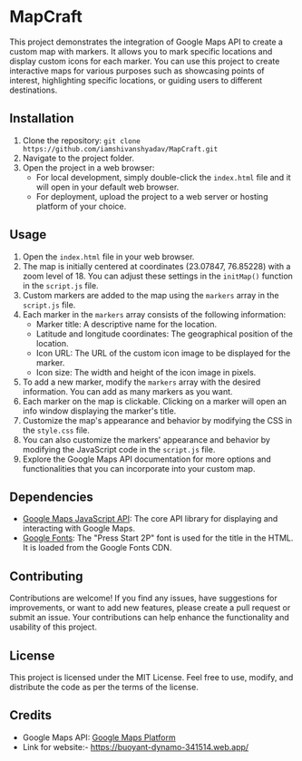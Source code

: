 # MapCraft

This project demonstrates the integration of Google Maps API to create a custom map with markers. It allows you to mark specific locations and display custom icons for each marker. You can use this project to create interactive maps for various purposes such as showcasing points of interest, highlighting specific locations, or guiding users to different destinations.

## Installation

1. Clone the repository: `git clone https://github.com/iamshivanshyadav/MapCraft.git`
2. Navigate to the project folder.
3. Open the project in a web browser:
   - For local development, simply double-click the `index.html` file and it will open in your default web browser.
   - For deployment, upload the project to a web server or hosting platform of your choice.

## Usage

1. Open the `index.html` file in your web browser.
2. The map is initially centered at coordinates (23.07847, 76.85228) with a zoom level of 18. You can adjust these settings in the `initMap()` function in the `script.js` file.
3. Custom markers are added to the map using the `markers` array in the `script.js` file.
4. Each marker in the `markers` array consists of the following information:
   - Marker title: A descriptive name for the location.
   - Latitude and longitude coordinates: The geographical position of the location.
   - Icon URL: The URL of the custom icon image to be displayed for the marker.
   - Icon size: The width and height of the icon image in pixels.
5. To add a new marker, modify the `markers` array with the desired information. You can add as many markers as you want.
6. Each marker on the map is clickable. Clicking on a marker will open an info window displaying the marker's title.
7. Customize the map's appearance and behavior by modifying the CSS in the `style.css` file.
8. You can also customize the markers' appearance and behavior by modifying the JavaScript code in the `script.js` file.
9. Explore the Google Maps API documentation for more options and functionalities that you can incorporate into your custom map.

## Dependencies

- [Google Maps JavaScript API](https://developers.google.com/maps/documentation/javascript/overview): The core API library for displaying and interacting with Google Maps.
- [Google Fonts](https://fonts.google.com/): The "Press Start 2P" font is used for the title in the HTML. It is loaded from the Google Fonts CDN.

## Contributing

Contributions are welcome! If you find any issues, have suggestions for improvements, or want to add new features, please create a pull request or submit an issue. Your contributions can help enhance the functionality and usability of this project.

## License
This project is licensed under the MIT License. Feel free to use, modify, and distribute the code as per the terms of the license.

## Credits

- Google Maps API: [Google Maps Platform](https://developers.google.com/maps)
- Link for website:- https://buoyant-dynamo-341514.web.app/
